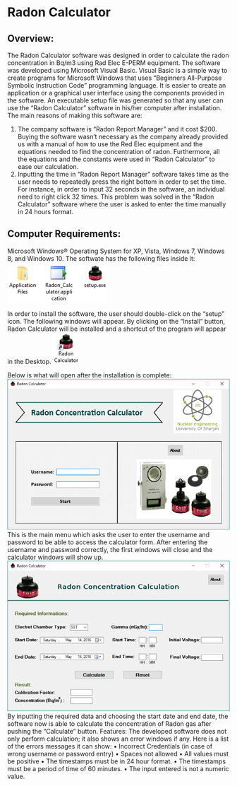 # Radon Calculator

## Overview:
The Radon Calculator software was designed in order to calculate the radon concentration in Bq/m3 using Rad Elec E-PERM equipment. The software was developed using Microsoft Visual Basic. Visual Basic is a simple way to create programs for Microsoft Windows that uses “Beginners All-Purpose Symbolic Instruction Code” programming language. It is easier to create an application or a graphical user interface using the components provided in the software. An executable setup file was generated so that any user can use the “Radon Calculator” software in his/her computer after installation. The main reasons of making this software are:
1.	The company software is “Radon Report Manager” and it cost $200. Buying the software wasn’t necessary as the company already provided us with a manual of how to use the Red Elec equipment and the equations needed to find the concentration of radon. Furthermore, all the equations and the constants were used in “Radon Calculator” to ease our calculation.
2.	Inputting the time in “Radon Report Manager” software takes time as the user needs to repeatedly press the right bottom in order to set the time. For instance, in order to input 32 seconds in the software, an individual need to right click 32 times. This problem was solved in the “Radon Calculator” software where the user is asked to enter the time manually in 24 hours format.

## Computer Requirements:
Microsoft Windows® Operating System for XP, Vista, Windows 7, Windows 8, and Windows 10.
The softwate has the following files inside it:
![Screenshot](images/1.png)

In order to install the software, the user should double-click on the “setup” icon.
The following windows will appear. By clicking on the “Install” button, Radon Calculator will be installed and a shortcut of the program will appear in the Desktop.
![Screenshot](images/2.png)

Below is what will open after the installation is complete:
![Screenshot](images/3.png) 
This is the main menu which asks the user to enter the username and password to be able to access the calculator form. 
After entering the username and password correctly, the first windows will close and the calculator windows will show up.
![Screenshot](images/4.png) 
By inputting the required data and choosing the start date and end date, the software now is able to calculate the concentration of Radon gas after pushing the “Calculate” button. 
Features:
The developed software does not only perform calculation; it also shows an error windows if any. Here is a list of the errors messages it can show:
•	Incorrect Credentials (in case of wrong username or password entry)
•	Spaces not allowed
•	All values must be positive
•	The timestamps must be in 24 hour format.
•	The timestamps must be a period of time of 60 minutes.
•	The input entered is not a numeric value.


